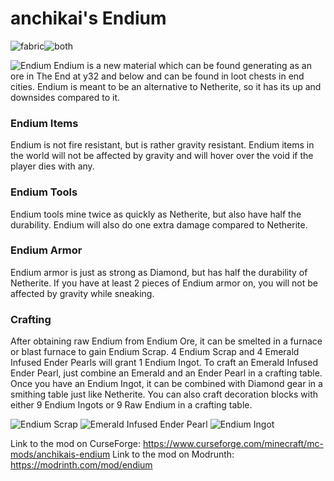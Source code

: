 # anchikai's Endium
![fabric](https://user-images.githubusercontent.com/95461402/160281952-8a96a46c-5496-4ca3-99f0-7d1fc35fd8c7.png)![both](https://user-images.githubusercontent.com/95461402/160281964-67e95f11-0878-4c8f-ade5-dfc486dfc74c.png)

![Endium](https://user-images.githubusercontent.com/95461402/160281232-1c4d1a46-9f4e-4abe-8230-c784846b560a.png)
Endium is a new material which can be found generating as an ore in The End at y32 and below and can be found in loot chests in end cities.
Endium is meant to be an alternative to Netherite, so it has its up and downsides compared to it.
### Endium Items
Endium is not fire resistant, but is rather gravity resistant. Endium items in the world will not be affected by gravity and will hover over the void if the player dies with any.
### Endium Tools
Endium tools mine twice as quickly as Netherite, but also have half the durability. Endium will also do one extra damage compared to Netherite.
### Endium Armor
Endium armor is just as strong as Diamond, but has half the durability of Netherite.
If you have at least 2 pieces of Endium armor on, you will not be affected by gravity while sneaking.
### Crafting
After obtaining raw Endium from Endium Ore, it can be smelted in a furnace or blast furnace to gain Endium Scrap. 4 Endium Scrap and 4 Emerald Infused Ender Pearls will grant 1 Endium Ingot.
To craft an Emerald Infused Ender Pearl, just combine an Emerald and an Ender Pearl in a crafting table.
Once you have an Endium Ingot, it can be combined with Diamond gear in a smithing table just like Netherite.
You can also craft decoration blocks with either 9 Endium Ingots or 9 Raw Endium in a crafting table.

  ![Endium Scrap](https://user-images.githubusercontent.com/95461402/160280872-9b2e09be-11bf-45f9-a6ae-5acad4e4638a.png)
  ![Emerald Infused Ender Pearl](https://user-images.githubusercontent.com/95461402/160280933-b7bab82c-5986-4bef-99fa-6d3eb417b4bc.png)
  ![Endium Ingot](https://user-images.githubusercontent.com/95461402/160280977-b2ce4a62-40f9-4c08-b480-abe503ad7353.png)

Link to the mod on CurseForge: https://www.curseforge.com/minecraft/mc-mods/anchikais-endium
Link to the mod on Modrunth: https://modrinth.com/mod/endium
